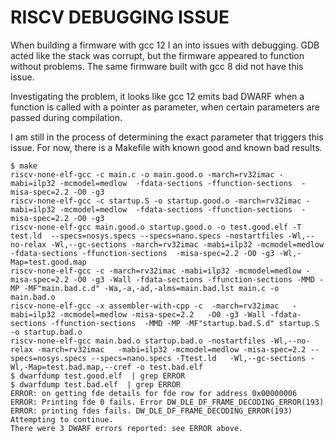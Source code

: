 # RISCV DEBUGGING ISSUE

When building a firmware with gcc 12 I an into issues with debugging. GDB 
acted like the stack was corrupt, but the firmware appeared to function
without problems. The same firmware built with gcc 8 did not have this issue. 

Investigating the problem, it looks like gcc 12 emits bad DWARF when a
function is called with a pointer as parameter, when certain parameters
are passed during compilation.

I am still in the process of determining the exact parameter that triggers
this issue. For now, there is a Makefile with known good and known bad results.

```
$ make
riscv-none-elf-gcc -c main.c -o main.good.o -march=rv32imac -mabi=ilp32 -mcmodel=medlow  -fdata-sections -ffunction-sections  -misa-spec=2.2 -O0 -g3
riscv-none-elf-gcc -c startup.S -o startup.good.o -march=rv32imac -mabi=ilp32 -mcmodel=medlow  -fdata-sections -ffunction-sections  -misa-spec=2.2 -O0 -g3
riscv-none-elf-gcc main.good.o startup.good.o -o test.good.elf -T test.ld  --specs=nosys.specs --specs=nano.specs -nostartfiles -Wl,--no-relax -Wl,--gc-sections -march=rv32imac -mabi=ilp32 -mcmodel=medlow  -fdata-sections -ffunction-sections  -misa-spec=2.2 -O0 -g3 -Wl,-Map=test.good.map
riscv-none-elf-gcc -c -march=rv32imac -mabi=ilp32 -mcmodel=medlow -misa-spec=2.2 -O0 -g3 -Wall -fdata-sections -ffunction-sections -MMD -MP -MF"main.bad.c.d" -Wa,-a,-ad,-alms=main.bad.lst main.c -o main.bad.o
riscv-none-elf-gcc -x assembler-with-cpp -c  -march=rv32imac   -mabi=ilp32 -mcmodel=medlow -misa-spec=2.2   -O0 -g3 -Wall -fdata-sections -ffunction-sections  -MMD -MP -MF"startup.bad.S.d" startup.S -o startup.bad.o
riscv-none-elf-gcc main.bad.o startup.bad.o -nostartfiles -Wl,--no-relax -march=rv32imac   -mabi=ilp32 -mcmodel=medlow -misa-spec=2.2 --specs=nosys.specs --specs=nano.specs -Ttest.ld   -Wl,--gc-sections -Wl,-Map=test.bad.map,--cref -o test.bad.elf
$ dwarfdump test.good.elf  | grep ERROR 
$ dwarfdump test.bad.elf  | grep ERROR 
ERROR: on getting fde details for fde row for address 0x00000006
ERROR: Printing fde 0 fails. Error DW_DLE_DF_FRAME_DECODING_ERROR(193)
ERROR: printing fdes fails. DW_DLE_DF_FRAME_DECODING_ERROR(193)  Attempting to continue. 
There were 3 DWARF errors reported: see ERROR above.

```
